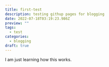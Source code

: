 ```yaml
---
title: first-test
description: testing githup pages for blogging
date: 2022-07-18T03:19:23.986Z
preview: ""
tags:
  - test
categories:
  - blogging
draft: true
---
```



I am just learning how this works.
